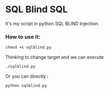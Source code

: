 # SQL Blind SQL 
It's my script in python SQL BLIND Injection. 

### How to use it: 
```sh
chmod +x sqlblind.py
```
Thinking to change target and we can execute 

```sh
./sqlblind.py
```
Or you can directly : 
```sh
python sqlblind.py
```
